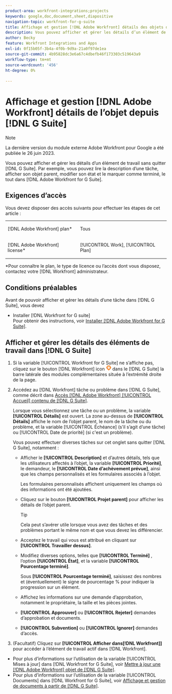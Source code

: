 ```yaml
---
product-area: workfront-integrations;projects
keywords: google,doc,document,sheet,diapositive
navigation-topic: workfront-for-g-suite
title: Affichage et gestion [!DNL Adobe Workfront] détails des objets de la suite G
description: Vous pouvez afficher et gérer les détails d’un élément de travail sans quitter G Suite. Par exemple, vous pouvez lire la description d’une tâche, afficher son objet parent, modifier son état et le marquer comme terminé, le tout dans [!DNL Adobe Workfront] pour la suite G.
author: Becky
feature: Workfront Integrations and Apps
exl-id: 0f15b05f-3b4a-4f0b-9d9a-21a0f97de1ea
source-git-commit: 4b95828dc3e6a67c4dbefb46f173303c519643a9
workflow-type: tm+mt
source-wordcount: '456'
ht-degree: 0%

---
```


# Affichage et gestion [!DNL Adobe Workfront] détails de l’objet depuis [!DNL G Suite]

>[!NOTE]
>
>La dernière version du module externe Adobe Workfront pour Google a été publiée le 26 juin 2023.

Vous pouvez afficher et gérer les détails d’un élément de travail sans quitter [!DNL G Suite]. Par exemple, vous pouvez lire la description d’une tâche, afficher son objet parent, modifier son état et le marquer comme terminé, le tout dans [!DNL Adobe Workfront for G Suite].

## Exigences d’accès

Vous devez disposer des accès suivants pour effectuer les étapes de cet article :

<table style="table-layout:auto"> 
 <col> 
 <col> 
 <tbody> 
  <tr> 
   <td role="rowheader">[!DNL Adobe Workfront] plan*</td> 
   <td> <p>Tous</p> </td> 
  </tr> 
  <tr> 
   <td role="rowheader">[!DNL Adobe Workfront] license*</td> 
   <td> <p>[!UICONTROL Work], [!UICONTROL Plan]</p> </td> 
  </tr> 
</tbody> 
</table>

&#42;Pour connaître le plan, le type de licence ou l’accès dont vous disposez, contactez votre [!DNL Workfront] administrateur.

## Conditions préalables

Avant de pouvoir afficher et gérer les détails d’une tâche dans [!DNL G Suite], vous devez

* Installer [!DNL Workfront for G suite]\
   Pour obtenir des instructions, voir [Installer [!DNL Adobe Workfront for G Suite]](../../workfront-integrations-and-apps/workfront-for-g-suite/install-workfront-for-gsuite.md).

## Afficher et gérer les détails des éléments de travail dans [!DNL G Suite]

1. Si la variable [!UICONTROL Workfront for G Suite] ne s’affiche pas, cliquez sur le bouton [!DNL Workfront] icon ![](assets/wf-lion-icon.png) dans le [!DNL G Suite] la barre latérale des modules complémentaires située à l’extrémité droite de la page.
1. Accédez au [!DNL Workfront] tâche ou problème dans [!DNL G Suite], comme décrit dans [Accès [!DNL Adobe Workfront] [!UICONTROL Accueil] contenu de [!DNL G Suite]](../../workfront-integrations-and-apps/workfront-for-g-suite/access-wf-home-content-from-g-suite.md).

   Lorsque vous sélectionnez une tâche ou un problème, la variable **[!UICONTROL Détails]** est ouvert. La zone au-dessus de **[!UICONTROL Détails]** affiche le nom de l’objet parent, le nom de la tâche ou du problème, et la variable [!UICONTROL Échéance] (s’il s’agit d’une tâche) ou [!UICONTROL Date de priorité] (si c&#39;est un problème).


   Vous pouvez effectuer diverses tâches sur cet onglet sans quitter [!DNL G Suite], notamment :

   * Afficher le **[!UICONTROL Description]** et d’autres détails, tels que les utilisateurs affectés à l’objet, la variable **[!UICONTROL Priorité]**, le demandeur, le **[!UICONTROL Date d’achèvement prévue]**, ainsi que les champs personnalisés et les formulaires associés à l’objet.

     Les formulaires personnalisés affichent uniquement les champs où des informations ont été ajoutées.

   * Cliquez sur le bouton **[!UICONTROL Projet parent]** pour afficher les détails de l’objet parent.

     >[!TIP]
     >
     >Cela peut s’avérer utile lorsque vous avez des tâches et des problèmes portant le même nom et que vous devez les différencier.

   * Acceptez le travail qui vous est attribué en cliquant sur **[!UICONTROL Travailler dessus]**.
   * Modifiez diverses options, telles que **[!UICONTROL Terminé]** , l’option **[!UICONTROL État]**, et la variable **[!UICONTROL Pourcentage terminé]**.

     Sous **[!UICONTROL Pourcentage terminé]**, saisissez des nombres et (éventuellement) le signe de pourcentage % pour indiquer la progression sur un élément.
   * Affichez les informations sur une demande d’approbation, notamment le propriétaire, la taille et les pièces jointes.
   * **[!UICONTROL Approuver]** ou **[!UICONTROL Rejeter]** demandes d’approbation et documents.

   * **[!UICONTROL Subvention]** ou **[!UICONTROL Ignorer]** demandes d’accès.

1. (Facultatif) Cliquez sur **[!UICONTROL Afficher dans[!DNL Workfront]]** pour accéder à l’élément de travail actif dans [!DNL Workfront].

* Pour plus d’informations sur l’utilisation de la variable [!UICONTROL Mises à jour] dans [!DNL Workfront for G Suite], voir [Mettre à jour une [!DNL Adobe Workfront] objet de [!DNL G Suite]](../../workfront-integrations-and-apps/workfront-for-g-suite/update-a-workfront-object-in-gsuite.md).
* Pour plus d’informations sur l’utilisation de la variable [!UICONTROL Documents] dans [!DNL Workfront for G Suite], voir [Affichage et gestion de documents à partir de [!DNL G Suite]](../../workfront-integrations-and-apps/workfront-for-g-suite/view-and-manage-documents-in-gsuite.md).
